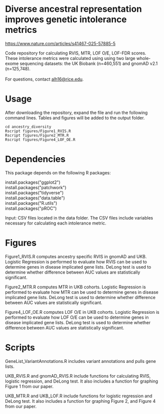 # Diverse ancestral representation improves genetic intolerance metrics
https://www.nature.com/articles/s41467-025-57885-5

Code repository for calculating RVIS, MTR, LOF O/E, LOF-FDR scores.
These intolerance metrics were calculated using using two large whole-exome sequencing datasets: the UK Biobank (n=460,551) and gnomAD v2.1 (n=125,748). <br>
<br>
For questions, contact alh16@rice.edu.

# Usage
After downloading the repository, expand the file and run the following command lines. Tables and figures will be added to the output folder.
```
cd ancestry_diversity
Rscript figures/Figure1_RVIS.R
Rscript figures/Figure2_MTR.R
Rscript figures/Figure4_LOF_OE.R
```

# Dependencies
This package depends on the following R packages:

install.packages("ggplot2") <br>
install.packages("patchwork") <br>
install.packages("tidyverse") <br>
install.packages("data.table") <br>
install.packages("R.utils") <br>
install.packages("pROC") <br>

Input: CSV files located in the data folder. The CSV files include variables necessary for calculating each intolerance metric.

# Figures

Figure1_RVIS.R computes ancestry specific RVIS in gnomAD and UKB. Logistic Regression is performed to evaluate how RVIS can be used to determine genes in disease implicated gene lists. DeLong test is used to determine whether difference between AUC values are statistically significant. <br>

Figure2_MTR.R computes MTR in UKB cohorts. Logistic Regression is performed to evaluate how MTR can be used to determine genes in disease implicated gene lists. DeLong test is used to determine whether difference between AUC values are statistically significant.  <br>

Figure4_LOF_OE.R computes LOF O/E in UKB cohorts. Logistic Regression is performed to evaluate how LOF O/E can be used to determine genes in disease implicated gene lists. DeLong test is used to determine whether difference between AUC values are statistically significant.  <br>

# Scripts

GeneList_VariantAnnotations.R includes variant annotations and pulls gene lists.

UKB_RVIS.R and gnomAD_RVIS.R include functions for calculating RVIS, logistic regression, and DeLong test. It also includes a function for graphing Figure 1 from our paper.

UKB_MTR.R and UKB_LOF.R include functions for logistic regression and DeLong test. It also includes a function for graphing Figure 2, and Figure 4 from our paper.

